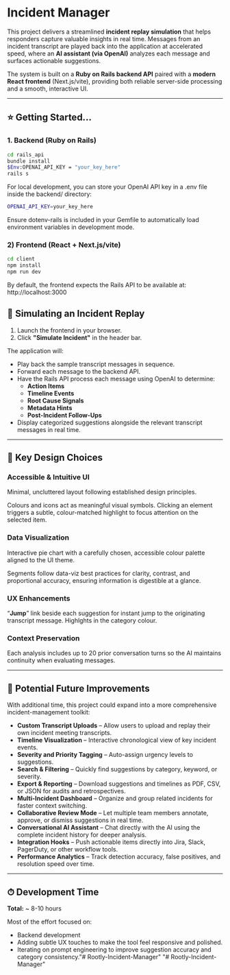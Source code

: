 # Incident Manager

This project delivers a streamlined **incident replay simulation** that helps responders capture valuable insights in real time. Messages from an incident transcript are played back into the application at accelerated speed, where an **AI assistant (via OpenAI)** analyzes each message and surfaces actionable suggestions.

The system is built on a **Ruby on Rails backend API** paired with a **modern React frontend** (Next.js/vite), providing both reliable server-side processing and a smooth, interactive UI.

---

## ⭐ Getting Started...

### 1. Backend (Ruby on Rails)

```bash
cd rails_api
bundle install
$Env:OPENAI_API_KEY = "your_key_here"
rails s
```
For local development, you can store your OpenAI API key in a .env file inside the backend/ directory:

```bash
OPENAI_API_KEY=your_key_here
```
Ensure dotenv-rails is included in your Gemfile to automatically load environment variables in development mode.

### 2) Frontend (React + Next.js/vite)
```bash
cd client
npm install
npm run dev
```
By default, the frontend expects the Rails API to be available at:
http://localhost:3000

## 🔁 Simulating an Incident Replay
1. Launch the frontend in your browser.  
2. Click **"Simulate Incident"** in the header bar.

The application will:

- Play back the sample transcript messages in sequence.  
- Forward each message to the backend API.  
- Have the Rails API process each message using OpenAI to determine:  
  - **Action Items**  
  - **Timeline Events**  
  - **Root Cause Signals**  
  - **Metadata Hints**  
  - **Post-Incident Follow-Ups**  
- Display categorized suggestions alongside the relevant transcript messages in real time.

---

## 🧠 Key Design Choices

### Accessible & Intuitive UI  
Minimal, uncluttered layout following established design principles.  

Colours and icons act as meaningful visual symbols. Clicking an element triggers a subtle, colour-matched highlight to focus attention on the selected item.

### Data Visualization  
Interactive pie chart with a carefully chosen, accessible colour palette aligned to the UI theme.  

Segments follow data-viz best practices for clarity, contrast, and proportional accuracy, ensuring information is digestible at a glance.

### UX Enhancements  
“**Jump**” link beside each suggestion for instant jump to the originating transcript message. Highlghts in the category colour.

### Context Preservation  
Each analysis includes up to 20 prior conversation turns so the AI maintains continuity when evaluating messages.

---

## 📌 Potential Future Improvements

With additional time, this project could expand into a more comprehensive incident-management toolkit:

- **Custom Transcript Uploads** – Allow users to upload and replay their own incident meeting transcripts.  
- **Timeline Visualization** – Interactive chronological view of key incident events.  
- **Severity and Priority Tagging** – Auto-assign urgency levels to suggestions.  
- **Search & Filtering** – Quickly find suggestions by category, keyword, or severity.  
- **Export & Reporting** – Download suggestions and timelines as PDF, CSV, or JSON for audits and retrospectives.  
- **Multi-Incident Dashboard** – Organize and group related incidents for faster context switching.  
- **Collaborative Review Mode** – Let multiple team members annotate, approve, or dismiss suggestions in real time.  
- **Conversational AI Assistant** – Chat directly with the AI using the complete incident history for deeper analysis.  
- **Integration Hooks** – Push actionable items directly into Jira, Slack, PagerDuty, or other workflow tools.  
- **Performance Analytics** – Track detection accuracy, false positives, and resolution speed over time.

---

## ⏱ Development Time

**Total:** ~ 8-10 hours  

Most of the effort focused on:

- Backend development 
- Adding subtle UX touches to make the tool feel responsive and polished.  
- Iterating on prompt engineering to improve suggestion accuracy and category consistency."# Rootly-Incident-Manager" 
"# Rootly-Incident-Manager" 

